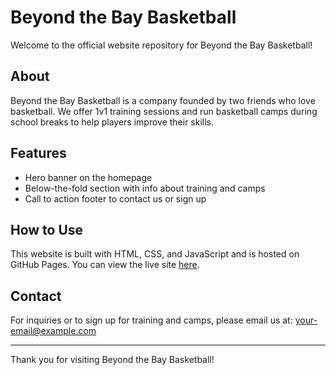 # Beyond the Bay Basketball

Welcome to the official website repository for Beyond the Bay Basketball!

## About

Beyond the Bay Basketball is a company founded by two friends who love basketball. We offer 1v1 training sessions and run basketball camps during school breaks to help players improve their skills.

## Features

- Hero banner on the homepage  
- Below-the-fold section with info about training and camps  
- Call to action footer to contact us or sign up  

## How to Use

This website is built with HTML, CSS, and JavaScript and is hosted on GitHub Pages. You can view the live site [here](YOUR_LIVE_SITE_LINK).

## Contact

For inquiries or to sign up for training and camps, please email us at: your-email@example.com

---

Thank you for visiting Beyond the Bay Basketball!
